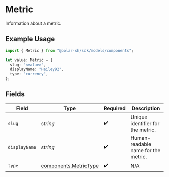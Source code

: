 # Metric

Information about a metric.

## Example Usage

```typescript
import { Metric } from "@polar-sh/sdk/models/components";

let value: Metric = {
  slug: "<value>",
  displayName: "Hailey92",
  type: "currency",
};
```

## Fields

| Field                                                          | Type                                                           | Required                                                       | Description                                                    |
| -------------------------------------------------------------- | -------------------------------------------------------------- | -------------------------------------------------------------- | -------------------------------------------------------------- |
| `slug`                                                         | *string*                                                       | :heavy_check_mark:                                             | Unique identifier for the metric.                              |
| `displayName`                                                  | *string*                                                       | :heavy_check_mark:                                             | Human-readable name for the metric.                            |
| `type`                                                         | [components.MetricType](../../models/components/metrictype.md) | :heavy_check_mark:                                             | N/A                                                            |